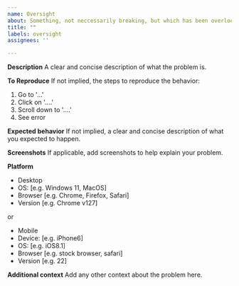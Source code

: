 ```yaml
---
name: Oversight
about: Something, not neccessarily breaking, but which has been overlooked and SHOULD work in a certain way, but doesn't.
title: ""
labels: oversight
assignees: ''

---
```


**Description**
A clear and concise description of what the problem is.

**To Reproduce**
If not implied, the steps to reproduce the behavior:
1. Go to '...'
2. Click on '....'
3. Scroll down to '....'
4. See error

**Expected behavior**
If not implied, a clear and concise description of what you expected to happen.

**Screenshots**
If applicable, add screenshots to help explain your problem.

**Platform**
- Desktop
 - OS: [e.g. Windows 11, MacOS]
 - Browser [e.g. Chrome, Firefox, Safari]
 - Version [e.g. Chrome v127]

or

- Mobile
 - Device: [e.g. iPhone6]
 - OS: [e.g. iOS8.1]
 - Browser [e.g. stock browser, safari]
 - Version [e.g. 22]

**Additional context**
Add any other context about the problem here.
